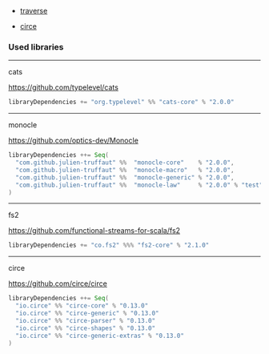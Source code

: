 
- [traverse](traverse.md)

- [circe](circe.md)


### Used libraries

---
cats

https://github.com/typelevel/cats
```scala
libraryDependencies += "org.typelevel" %% "cats-core" % "2.0.0"
```

---

monocle

https://github.com/optics-dev/Monocle
```scala
libraryDependencies ++= Seq(
  "com.github.julien-truffaut" %%  "monocle-core"    % "2.0.0",
  "com.github.julien-truffaut" %%  "monocle-macro"   % "2.0.0",
  "com.github.julien-truffaut" %%  "monocle-generic" % "2.0.0",
  "com.github.julien-truffaut" %%  "monocle-law"     % "2.0.0" % "test"
)
```
---
fs2

https://github.com/functional-streams-for-scala/fs2
```scala
libraryDependencies += "co.fs2" %%% "fs2-core" % "2.1.0"
```
---
circe

https://github.com/circe/circe
```scala
libraryDependencies ++= Seq(
  "io.circe" %% "circe-core" % "0.13.0"
  "io.circe" %% "circe-generic" % "0.13.0"
  "io.circe" %% "circe-parser" % "0.13.0"
  "io.circe" %% "circe-shapes" % "0.13.0"
  "io.circe" %% "circe-generic-extras" % "0.13.0"
)
```